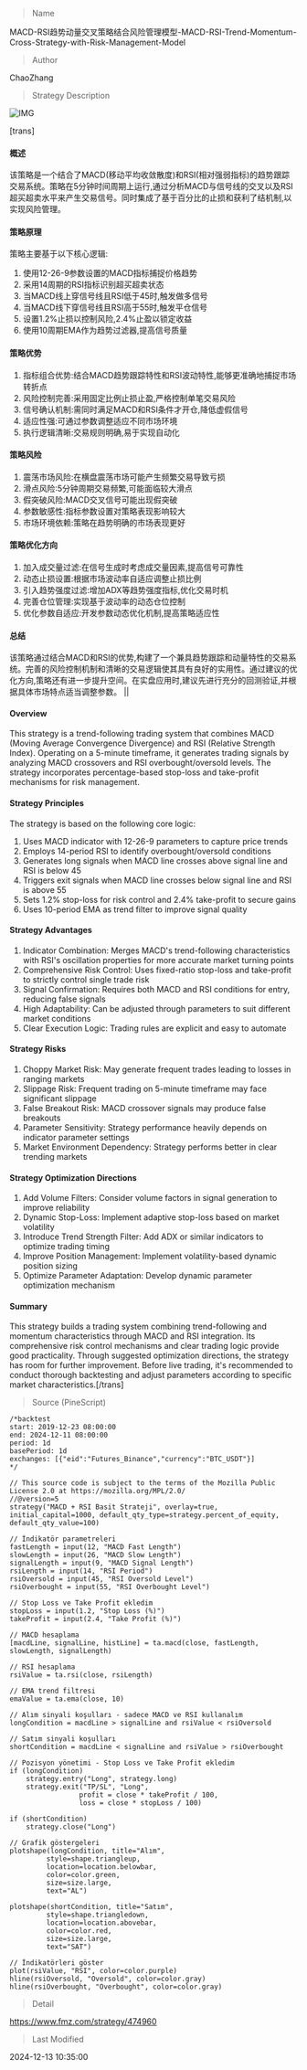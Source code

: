 
> Name

MACD-RSI趋势动量交叉策略结合风险管理模型-MACD-RSI-Trend-Momentum-Cross-Strategy-with-Risk-Management-Model

> Author

ChaoZhang

> Strategy Description

![IMG](https://www.fmz.com/upload/asset/127c9a06a2cad94a436.png)

[trans]
#### 概述
该策略是一个结合了MACD(移动平均收敛散度)和RSI(相对强弱指标)的趋势跟踪交易系统。策略在5分钟时间周期上运行,通过分析MACD与信号线的交叉以及RSI超买超卖水平来产生交易信号。同时集成了基于百分比的止损和获利了结机制,以实现风险管理。

#### 策略原理
策略主要基于以下核心逻辑:
1. 使用12-26-9参数设置的MACD指标捕捉价格趋势
2. 采用14周期的RSI指标识别超买超卖状态
3. 当MACD线上穿信号线且RSI低于45时,触发做多信号
4. 当MACD线下穿信号线且RSI高于55时,触发平仓信号
5. 设置1.2%止损以控制风险,2.4%止盈以锁定收益
6. 使用10周期EMA作为趋势过滤器,提高信号质量

#### 策略优势
1. 指标组合优势:结合MACD趋势跟踪特性和RSI波动特性,能够更准确地捕捉市场转折点
2. 风险控制完善:采用固定比例止损止盈,严格控制单笔交易风险
3. 信号确认机制:需同时满足MACD和RSI条件才开仓,降低虚假信号
4. 适应性强:可通过参数调整适应不同市场环境
5. 执行逻辑清晰:交易规则明确,易于实现自动化

#### 策略风险
1. 震荡市场风险:在横盘震荡市场可能产生频繁交易导致亏损
2. 滑点风险:5分钟周期交易频繁,可能面临较大滑点
3. 假突破风险:MACD交叉信号可能出现假突破
4. 参数敏感性:指标参数设置对策略表现影响较大
5. 市场环境依赖:策略在趋势明确的市场表现更好

#### 策略优化方向
1. 加入成交量过滤:在信号生成时考虑成交量因素,提高信号可靠性
2. 动态止损设置:根据市场波动率自适应调整止损比例
3. 引入趋势强度过滤:增加ADX等趋势强度指标,优化交易时机
4. 完善仓位管理:实现基于波动率的动态仓位控制
5. 优化参数自适应:开发参数动态优化机制,提高策略适应性

#### 总结
该策略通过结合MACD和RSI的优势,构建了一个兼具趋势跟踪和动量特性的交易系统。完善的风险控制机制和清晰的交易逻辑使其具有良好的实用性。通过建议的优化方向,策略还有进一步提升空间。在实盘应用时,建议先进行充分的回测验证,并根据具体市场特点适当调整参数。 || 

#### Overview
This strategy is a trend-following trading system that combines MACD (Moving Average Convergence Divergence) and RSI (Relative Strength Index). Operating on a 5-minute timeframe, it generates trading signals by analyzing MACD crossovers and RSI overbought/oversold levels. The strategy incorporates percentage-based stop-loss and take-profit mechanisms for risk management.

#### Strategy Principles
The strategy is based on the following core logic:
1. Uses MACD indicator with 12-26-9 parameters to capture price trends
2. Employs 14-period RSI to identify overbought/oversold conditions
3. Generates long signals when MACD line crosses above signal line and RSI is below 45
4. Triggers exit signals when MACD line crosses below signal line and RSI is above 55
5. Sets 1.2% stop-loss for risk control and 2.4% take-profit to secure gains
6. Uses 10-period EMA as trend filter to improve signal quality

#### Strategy Advantages
1. Indicator Combination: Merges MACD's trend-following characteristics with RSI's oscillation properties for more accurate market turning points
2. Comprehensive Risk Control: Uses fixed-ratio stop-loss and take-profit to strictly control single trade risk
3. Signal Confirmation: Requires both MACD and RSI conditions for entry, reducing false signals
4. High Adaptability: Can be adjusted through parameters to suit different market conditions
5. Clear Execution Logic: Trading rules are explicit and easy to automate

#### Strategy Risks
1. Choppy Market Risk: May generate frequent trades leading to losses in ranging markets
2. Slippage Risk: Frequent trading on 5-minute timeframe may face significant slippage
3. False Breakout Risk: MACD crossover signals may produce false breakouts
4. Parameter Sensitivity: Strategy performance heavily depends on indicator parameter settings
5. Market Environment Dependency: Strategy performs better in clear trending markets

#### Strategy Optimization Directions
1. Add Volume Filters: Consider volume factors in signal generation to improve reliability
2. Dynamic Stop-Loss: Implement adaptive stop-loss based on market volatility
3. Introduce Trend Strength Filter: Add ADX or similar indicators to optimize trading timing
4. Improve Position Management: Implement volatility-based dynamic position sizing
5. Optimize Parameter Adaptation: Develop dynamic parameter optimization mechanism

#### Summary
This strategy builds a trading system combining trend-following and momentum characteristics through MACD and RSI integration. Its comprehensive risk control mechanisms and clear trading logic provide good practicality. Through suggested optimization directions, the strategy has room for further improvement. Before live trading, it's recommended to conduct thorough backtesting and adjust parameters according to specific market characteristics.[/trans]



> Source (PineScript)

``` pinescript
/*backtest
start: 2019-12-23 08:00:00
end: 2024-12-11 08:00:00
period: 1d
basePeriod: 1d
exchanges: [{"eid":"Futures_Binance","currency":"BTC_USDT"}]
*/

// This source code is subject to the terms of the Mozilla Public License 2.0 at https://mozilla.org/MPL/2.0/
//@version=5
strategy("MACD + RSI Basit Strateji", overlay=true, initial_capital=1000, default_qty_type=strategy.percent_of_equity, default_qty_value=100)

// İndikatör parametreleri
fastLength = input(12, "MACD Fast Length")
slowLength = input(26, "MACD Slow Length")
signalLength = input(9, "MACD Signal Length")
rsiLength = input(14, "RSI Period")
rsiOversold = input(45, "RSI Oversold Level")
rsiOverbought = input(55, "RSI Overbought Level")

// Stop Loss ve Take Profit ekledim
stopLoss = input(1.2, "Stop Loss (%)")
takeProfit = input(2.4, "Take Profit (%)")

// MACD hesaplama
[macdLine, signalLine, histLine] = ta.macd(close, fastLength, slowLength, signalLength)

// RSI hesaplama
rsiValue = ta.rsi(close, rsiLength)

// EMA trend filtresi
emaValue = ta.ema(close, 10)

// Alım sinyali koşulları - sadece MACD ve RSI kullanalım
longCondition = macdLine > signalLine and rsiValue < rsiOversold

// Satım sinyali koşulları
shortCondition = macdLine < signalLine and rsiValue > rsiOverbought

// Pozisyon yönetimi - Stop Loss ve Take Profit ekledim
if (longCondition)
    strategy.entry("Long", strategy.long)
    strategy.exit("TP/SL", "Long", 
                 profit = close * takeProfit / 100,
                 loss = close * stopLoss / 100)

if (shortCondition)
    strategy.close("Long")

// Grafik göstergeleri
plotshape(longCondition, title="Alım", 
         style=shape.triangleup, 
         location=location.belowbar, 
         color=color.green, 
         size=size.large, 
         text="AL")

plotshape(shortCondition, title="Satım", 
         style=shape.triangledown, 
         location=location.abovebar, 
         color=color.red, 
         size=size.large, 
         text="SAT")

// İndikatörleri göster
plot(rsiValue, "RSI", color=color.purple)
hline(rsiOversold, "Oversold", color=color.gray)
hline(rsiOverbought, "Overbought", color=color.gray)
```

> Detail

https://www.fmz.com/strategy/474960

> Last Modified

2024-12-13 10:35:00
